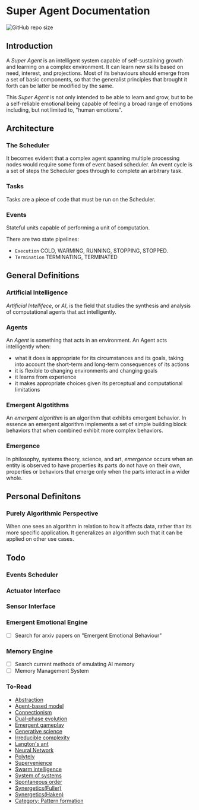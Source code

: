 # Super Agent Documentation

![GitHub repo size](https://img.shields.io/github/repo-size/Mongark/superagent)

## Introduction
A *Super Agent* is an intelligent system capable of self-sustaining growth and learning on a complex environment. It can learn new skills based on need, interest, and projections. Most of its behaviours should emerge from a set of basic components, so that the generalist principles that brought it forth can be latter be modified by the same.

This *Super Agent* is not only intended to be able to learn and grow, but to be a self-reliable emotional being capable of feeling a broad range of emotions including, but not limited to, "human emotions".

## Architecture

### The Scheduler
It becomes evident that a complex agent spanning multiple processing nodes would require some form of event based scheduler. An event cycle is a set of steps the Scheduler goes through to complete an arbitrary task.

### Tasks
Tasks are a piece of code that must be run on the Scheduler.

### Events
Stateful units capable of performing a unit of computation.

There are two state pipelines:
 - `Execution` COLD, WARMING, RUNNING, STOPPING, STOPPED.
 - `Termination` TERMINATING, TERMINATED

## General Definitions

### Artificial Intelligence
*Artificial Intellifece*, or *AI*, is the field that studies the synthesis and analysis of computational agents that act intelligently.

### Agents
An *Agent* is something that acts in an environment. An Agent acts intelligently when:
* what it does is appropriate for its circumstances and its goals, taking into account the short-term and long-term consequences of its actions
* it is flexible to changing environments and changing goals
* it learns from experience
* it makes appropriate choices given its perceptual and computational limitations

### Emergent Algotithms
An *emergent algorithm* is an algorithm that exhibits emergent behavior. In essence an emergent algorithm implements a set of simple building block behaviors that when combined exhibit more complex behaviors.

### Emergence
In philosophy, systems theory, science, and art, *emergence* occurs when an entity is observed to have properties its parts do not have on their own, properties or behaviors that emerge only when the parts interact in a wider whole.

## Personal Definitons

### Purely Algorithmic Perspective
When one sees an algorithm in relation to how it affects data, rather than its more specific application. It generalizes an algorithm such that it can be applied on other use cases.

## Todo

### Events Scheduler

### Actuator Interface

### Sensor Interface

### Emergent Emotional Engine
-[ ] Search for arxiv papers on "Emergent Emotional Behaviour"

### Memory Engine
-[ ] Search current methods of emulating AI memory
-[ ] Memory Management System

### To-Read
* [Abstraction](https://en.wikipedia.org/wiki/Abstraction)
* [Agent-based model](https://en.wikipedia.org/wiki/Agent-based_model)
* [Connectionism](https://en.wikipedia.org/wiki/Connectionism)
* [Dual-phase evolution](https://en.wikipedia.org/wiki/Dual-phase_evolution)
* [Emergent gameplay](https://en.wikipedia.org/wiki/Emergent_gameplay)
* [Generative science](https://en.wikipedia.org/wiki/Generative_science)
* [Irreducible complexity](https://en.wikipedia.org/wiki/Irreducible_complexity)
* [Langton's ant](https://en.wikipedia.org/wiki/Langton%27s_ant)
* [Neural Network](https://en.wikipedia.org/wiki/Neural_network)
* [Polytely](https://en.wikipedia.org/wiki/Polytely)
* [Supervenience](https://en.wikipedia.org/wiki/Supervenience)
* [Swarm intelligence](https://en.wikipedia.org/wiki/Swarm_intelligence)
* [System of systems](https://en.wikipedia.org/wiki/System_of_systems)
* [Spontaneous order](https://en.wikipedia.org/wiki/Spontaneous_order)
* [Synergetics(Fuller)](https://en.wikipedia.org/wiki/Synergetics_(Fuller))
* [Synergetics(Haken)](https://en.wikipedia.org/wiki/Synergetics_(Haken))
* [Category: Pattern formation](https://en.wikipedia.org/wiki/Category:Pattern_formation)
